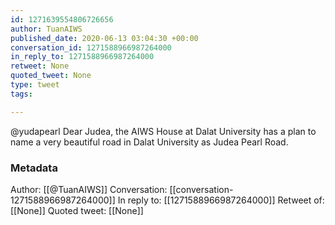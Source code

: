 ```yaml
---
id: 1271639554806726656
author: TuanAIWS
published_date: 2020-06-13 03:04:30 +00:00
conversation_id: 1271588966987264000
in_reply_to: 1271588966987264000
retweet: None
quoted_tweet: None
type: tweet
tags:

---
```


@yudapearl Dear Judea, the AIWS House at Dalat University has a plan to name a very beautiful road in Dalat University as Judea Pearl Road.

### Metadata

Author: [[@TuanAIWS]]
Conversation: [[conversation-1271588966987264000]]
In reply to: [[1271588966987264000]]
Retweet of: [[None]]
Quoted tweet: [[None]]
